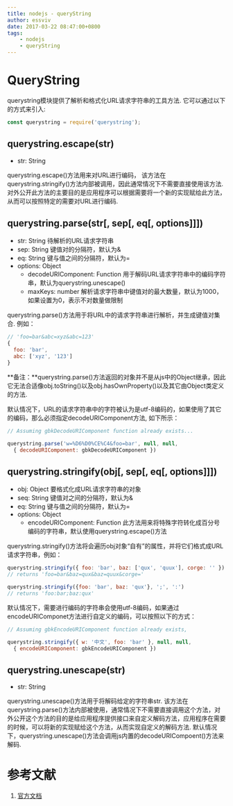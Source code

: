 ```yaml
---
title: nodejs - queryString
author: essviv
date: 2017-03-22 08:47:00+0800
tags: 
	- nodejs
	- queryString
---
```


# QueryString

querystring模块提供了解析和格式化URL请求字符串的工具方法. 它可以通过以下的方式来引入:

````javascript
const querystring = require('querystring');
````

## querystring.escape(str)

* str: String

querystring.escape()方法用来对URL进行编码， 该方法在querystring.stringify()方法内部被调用，因此通常情况下不需要直接使用该方法. 对外公开此方法的主要目的是应用程序可以根据需要将一个新的实现赋给此方法，从而可以按照特定的需要对URL进行编码. 

## querystring.parse(str\[, sep\[, eq\[, options\]\]\])

* str: String 待解析的URL请求字符串
* sep: String 键值对的分隔符，默认为&
* eq: String 键与值之间的分隔符，默认为=
* options:  Object
  * decodeURIComponent: Function  用于解码URL请求字符串中的编码字符串，默认为querystring.unescape()
  * maxKeys: number  解析请求字符串中键值对的最大数量，默认为1000，如果设置为0，表示不对数量做限制

querystring.parse()方法用于将URL中的请求字符串进行解析，并生成键值对集合. 例如：

````javascript
// 'foo=bar&abc=xyz&abc=123'
{
  foo: 'bar',
  abc: ['xyz', '123']
}
````

**备注：**querystring.parse()方法返回的对象并不是从js中的Object继承，因此它无法合适像obj.toString()以及obj.hasOwnProperty()以及其它由Object类定义的方法.

默认情况下，URL的请求字符串中的字符被认为是utf-8编码的，如果使用了其它的编码，那么必须指定decodeURIComponent方法, 如下所示：

````javascript
// Assuming gbkDecodeURIComponent function already exists...

querystring.parse('w=%D6%D0%CE%C4&foo=bar', null, null,
  { decodeURIComponent: gbkDecodeURIComponent })
````

## querystring.stringify(obj\[, sep\[, eq\[, options\]\]\])

* obj: Object  要格式化成URL请求字符串的对象
* seq: String 键值对之间的分隔符，默认为&
* eq: String 键与值之间的分隔符，默认为=
* options: Object
  * encodeURIComponent: Function 此方法用来将特殊字符转化成百分号编码的字符串，默认使用querystring.escape()方法

querystring.stringify()方法将会遍历obj对象“自有”的属性，并将它们格式成URL请求字符串，例如：

````javascript
querystring.stringify({ foo: 'bar', baz: ['qux', 'quux'], corge: '' })
// returns 'foo=bar&baz=qux&baz=quux&corge='

querystring.stringify({foo: 'bar', baz: 'qux'}, ';', ':')
// returns 'foo:bar;baz:qux'
````

默认情况下，需要进行编码的字符串会使用utf-8编码，如果通过encodeURIComponet方法进行自定义的编码，可以按照以下的方式： 

````javascript
// Assuming gbkEncodeURIComponent function already exists,

querystring.stringify({ w: '中文', foo: 'bar' }, null, null,
  { encodeURIComponent: gbkEncodeURIComponent })
````

## querystring.unescape(str)

* str: String

querystring.unescape()方法用于将解码给定的字符串str. 该方法在querystring.parse()方法内部被使用，通常情况下不需要直接调用这个方法，对外公开这个方法的目的是给应用程序提供接口来自定义解码方法，应用程序在需要的时候，可以将新的实现赋给这个方法，从而实现自定义的解码方法. 默认情况下，querystring.unescape()方法会调用js内置的decodeURICompoent()方法来解码. 

# 参考文献

1. [官方文档](https://nodejs.org/dist/latest-v6.x/docs/api/querystring.html)